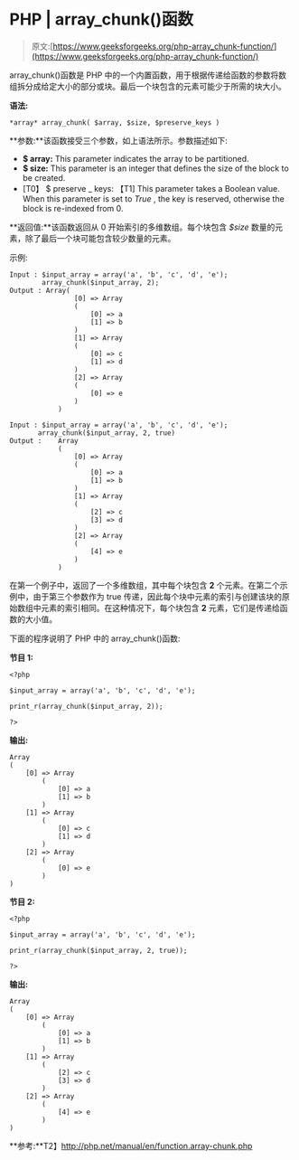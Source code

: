 # PHP | array_chunk()函数

> 原文:[https://www.geeksforgeeks.org/php-array_chunk-function/](https://www.geeksforgeeks.org/php-array_chunk-function/)

array_chunk()函数是 PHP 中的一个内置函数，用于根据传递给函数的参数将数组拆分成给定大小的部分或块。最后一个块包含的元素可能少于所需的块大小。

**语法:**

```
*array* array_chunk( $array, $size, $preserve_keys )

```

**参数:**该函数接受三个参数，如上语法所示。参数描述如下:

*   **$ array:** This parameter indicates the array to be partitioned.
*   **$ size:** This parameter is an integer that defines the size of the block to be created.
*   [T0】 $ preserve _ keys: 【T1] This parameter takes a Boolean value. When this parameter is set to *True* , the key is reserved, otherwise the block is re-indexed from 0.

**返回值:**该函数返回从 0 开始索引的多维数组。每个块包含 *$size* 数量的元素，除了最后一个块可能包含较少数量的元素。

示例:

```
Input : $input_array = array('a', 'b', 'c', 'd', 'e');
        array_chunk($input_array, 2);
Output : Array(
                [0] => Array
                (
                    [0] => a
                    [1] => b
                )
                [1] => Array
                (
                    [0] => c
                    [1] => d
                )
                [2] => Array
                (
                    [0] => e
                )
            )

Input : $input_array = array('a', 'b', 'c', 'd', 'e');
       array_chunk($input_array, 2, true)
Output :    Array
            (
                [0] => Array
                (
                    [0] => a
                    [1] => b
                )
                [1] => Array
                (
                    [2] => c
                    [3] => d
                )
                [2] => Array
                (
                    [4] => e
                )
            )   

```

在第一个例子中，返回了一个多维数组，其中每个块包含 **2** 个元素。在第二个示例中，由于第三个参数作为 true 传递，因此每个块中元素的索引与创建该块的原始数组中元素的索引相同。在这种情况下，每个块包含 **2** 元素，它们是传递给函数的大小值。

下面的程序说明了 PHP 中的 array_chunk()函数:

**节目 1:**

```
<?php

$input_array = array('a', 'b', 'c', 'd', 'e');

print_r(array_chunk($input_array, 2));

?>
```

**输出:**

```
Array
(
    [0] => Array
        (
            [0] => a
            [1] => b
        )
    [1] => Array
        (
            [0] => c
            [1] => d
        )
    [2] => Array
        (
            [0] => e
        )
)
```

**节目 2:**

```
<?php

$input_array = array('a', 'b', 'c', 'd', 'e');

print_r(array_chunk($input_array, 2, true));

?>
```

**输出:**

```
Array
(
    [0] => Array
        (
            [0] => a
            [1] => b
        )
    [1] => Array
        (
            [2] => c
            [3] => d
        )
    [2] => Array
        (
            [4] => e
        )
)
```

**参考:**T2】http://php.net/manual/en/function.array-chunk.php